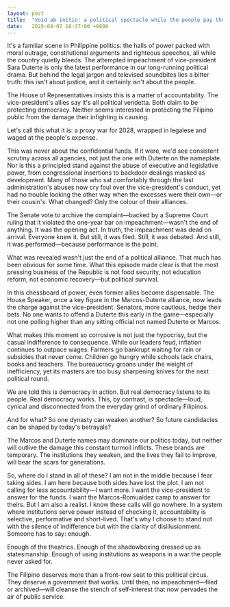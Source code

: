 ```yaml
---
layout: post
title:  "Void ab initio: a political spectacle while the people pay the price"
date:   2025-08-07 18:37:00 +0800
---
```


It's a familiar scene in Philippine politics: the halls of power packed with moral outrage, constitutional arguments and righteous speeches, all while the country quietly bleeds. The attempted impeachment of vice-president Sara Duterte is only the latest performance in our long-running political drama. But behind the legal jargon and televised soundbites lies a bitter truth: this isn't about justice, and it certainly isn't about the people.

The House of Representatives insists this is a matter of accountability. The vice-president's allies say it's all political vendetta. Both claim to be protecting democracy. Neither seems interested in protecting the Filipino public from the damage their infighting is causing.

Let's call this what it is: a proxy war for 2028, wrapped in legalese and waged at the people's expense.

This was never about the confidential funds. If it were, we'd see consistent scrutiny across all agencies, not just the one with Duterte on the nameplate. Nor is this a principled stand against the abuse of executive and legislative power, from congressional insertions to backdoor dealings masked as development. Many of those who sat comfortably through the last administration's abuses now cry foul over the vice-president's conduct, yet had no trouble looking the other way when the excesses were their own—or their cousin's. What changed? Only the colour of their alliances.

The Senate vote to archive the complaint—backed by a Supreme Court ruling that it violated the one-year bar on impeachment—wasn't the end of anything. It was the opening act. In truth, the impeachment was dead on arrival. Everyone knew it. But still, it was filed. Still, it was debated. And still, it was performed—because performance is the point.

What was revealed wasn't just the end of a political alliance. That much has been obvious for some time. What this episode made clear is that the most pressing business of the Republic is not food security, not education reform, not economic recovery—but political survival.

In this chessboard of power, even former allies become dispensable. The House Speaker, once a key figure in the Marcos-Duterte alliance, now leads the charge against the vice-president. Senators, more cautious, hedge their bets. No one wants to offend a Duterte this early in the game—especially not one polling higher than any sitting official not named Duterte or Marcos.

What makes this moment so corrosive is not just the hypocrisy, but the casual indifference to consequence. While our leaders feud, inflation continues to outpace wages. Farmers go bankrupt waiting for rain or subsidies that never come. Children go hungry while schools lack chairs, books and teachers. The bureaucracy groans under the weight of inefficiency, yet its masters are too busy sharpening knives for the next political round.

We are told this is democracy in action. But real democracy listens to its people. Real democracy works. This, by contrast, is spectacle—loud, cynical and disconnected from the everyday grind of ordinary Filipinos.

And for what? So one dynasty can weaken another? So future candidacies can be shaped by today's betrayals?

The Marcos and Duterte names may dominate our politics today, but neither will outlive the damage this constant turmoil inflicts. These brands are temporary. The institutions they weaken, and the lives they fail to improve, will bear the scars for generations.

So, where do I stand in all of these? I am not in the middle because I fear taking sides. I am here because both sides have lost the plot. I am not calling for less accountability—I want more. I want the vice-president to answer for the funds. I want the Marcos-Romualdez camp to answer for theirs. But I am also a realist. I know these calls will go nowhere. In a system where institutions serve power instead of checking it, accountability is selective, performative and short-lived. That's why I choose to stand not with the silence of indifference but with the clarity of disillusionment. Someone has to say: enough.

Enough of the theatrics. Enough of the shadowboxing dressed up as statesmanship. Enough of using institutions as weapons in a war the people never asked for.

The Filipino deserves more than a front-row seat to this political circus. They deserve a government that works. Until then, no impeachment—filed or archived—will cleanse the stench of self-interest that now pervades the air of public service.
